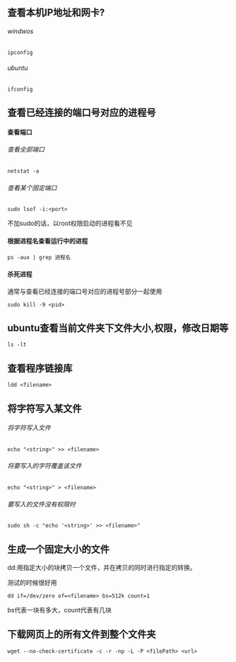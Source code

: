 ## 查看本机IP地址和网卡?
###### windwos
```
ipconfig
```
###### ubuntu
```
ifconfig
```
## 查看已经连接的端口号对应的进程号

#### 查看端口

###### 查看全部端口
```shell
netstat -a
```
###### 查看某个固定端口
```shell
sudo lsof -i:<port>
```
不加sudo的话，以root权限启动的进程看不见

#### 根据进程名查看运行中的进程

```
ps -aux | grep 进程名
```

#### 杀死进程

通常与查看已经连接的端口号对应的进程号部分一起使用
```shell
sudo kill -9 <pid>
```
## ubuntu查看当前文件夹下文件大小,权限，修改日期等
```shell
ls -lt
```
## 查看程序链接库
```shell
ldd <filename>
```
## 将字符写入某文件
###### 将字符写入文件
```shell
echo "<string>" >> <filename>
```
###### 将要写入的字符覆盖该文件
```shell
echo "<string>" > <filename>
```
###### 要写入的文件没有权限时
```shell
sudo sh -c "echo '<string>' >> <filename>"
```
## 生成一个固定大小的文件
dd:用指定大小的块拷贝一个文件，并在拷贝的同时进行指定的转换。

测试的时候很好用

```shell
dd if=/dev/zero of=<filename> bs=512k count=1
```
bs代表一块有多大，count代表有几块

## 下载网页上的所有文件到整个文件夹

```
wget --no-check-certificate -c -r -np -L -P <filePath> <url>
```

